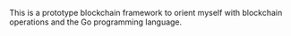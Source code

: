 This is a prototype blockchain framework to orient myself with
blockchain operations and the Go programming language.